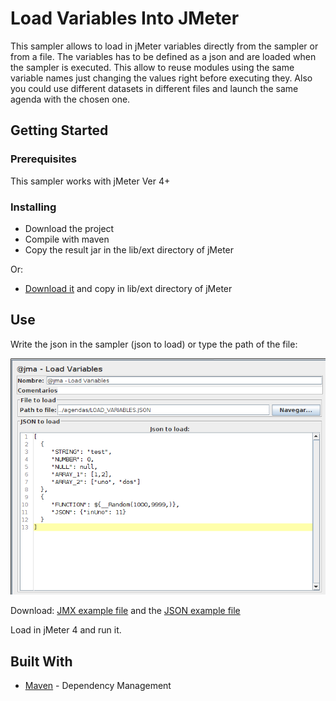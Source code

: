 # Load Variables Into JMeter

This sampler allows to load in jMeter variables directly from the sampler or from a file. The variables has to be defined as a json and are loaded when the sampler is executed. This allow to reuse modules using the same variable names just changing the values right before executing they. Also you could use different datasets in different files and launch the same agenda with the chosen one.

## Getting Started


### Prerequisites

This sampler works with jMeter Ver 4+


### Installing

- Download the project
- Compile with maven
- Copy the result jar in the lib/ext directory of jMeter

Or:

- [Download it](releases/jMeterLoadVariables-0.0.2-SNAPSHOT.jar) and copy in lib/ext directory of jMeter


## Use

Write the json in the sampler (json to load) or type the path of the file:

![picture](resources/img/sampler.png)

Download:
[JMX example file](resources/jmx_files/LoadVariablesExample.jmx "JMX example") and the [JSON example file](resources/jmx_files/LoadVariablesExample.jmx "JSON example")

Load in jMeter 4 and run it.

## Built With

* [Maven](https://maven.apache.org/) - Dependency Management
